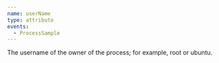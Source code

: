 ```yaml
---
name: userName
type: attribute
events:
  - ProcessSample
---
```


The username of the owner of the process; for example, root or ubuntu.